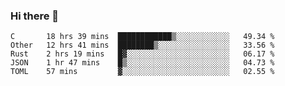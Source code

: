 ### Hi there 👋

<!--
**WShiBin/WShiBin** is a ✨ _special_ ✨ repository because its `README.md` (this file) appears on your GitHub profile.

Here are some ideas to get you started:

- 🔭 I’m currently working on ...
- 🌱 I’m currently learning ...
- 👯 I’m looking to collaborate on ...
- 🤔 I’m looking for help with ...
- 💬 Ask me about ...
- 📫 How to reach me: ...
- 😄 Pronouns: ...
- ⚡ Fun fact: ...
-->

<!--START_SECTION:waka-->
```text
C       18 hrs 39 mins  ████████████▒░░░░░░░░░░░░   49.34 % 
Other   12 hrs 41 mins  ████████▒░░░░░░░░░░░░░░░░   33.56 % 
Rust    2 hrs 19 mins   █▓░░░░░░░░░░░░░░░░░░░░░░░   06.17 % 
JSON    1 hr 47 mins    █▒░░░░░░░░░░░░░░░░░░░░░░░   04.73 % 
TOML    57 mins         ▓░░░░░░░░░░░░░░░░░░░░░░░░   02.55 % 
```
<!--END_SECTION:waka-->
